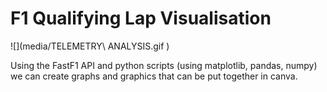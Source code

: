 # F1 Qualifying Lap Visualisation

![](media/TELEMETRY\ ANALYSIS.gif )

Using the FastF1 API and python scripts (using matplotlib, pandas, numpy) we can create graphs and graphics that can be put together in canva.
